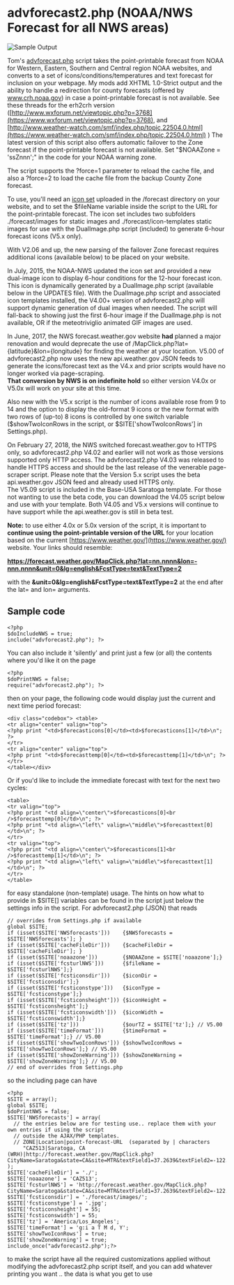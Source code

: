 # advforecast2.php (NOAA/NWS Forecast for all NWS areas)

<img src="./forecast-sample.png" alt="Sample Output">

Tom's [advforecast.php](http://www.carterlake.org/advforecast.php.txt) script takes the point-printable forecast from NOAA for Western, Eastern, Southern and Central region NOAA websites, and converts to a set of icons/conditions/temperatures and text forecast for inclusion on your webpage. My mods add XHTML 1.0-Strict output and the ability to handle a redirection for county forecasts (offered by www.crh.noaa.gov) in case a point-printable forecast is not available. See these threads for the erh2crh version ([http://www.wxforum.net/viewtopic.php?p=3768](https://www.wxforum.net/viewtopic.php?p=3768), and [http://www.weather-watch.com/smf/index.php/topic,22504.0.html](https://www.weather-watch.com/smf/index.php/topic,22504.0.html) ) The latest version of this script also offers automatic failover to the Zone forecast if the point-printable forecast is not available. Set "$NOAAZone = 'ssZnnn';" in the code for your NOAA warning zone.

The script supports the ?force=1 parameter to reload the cache file, and also a ?force=2 to load the cache file from the backup County Zone forecast.

To use, you'll need an [icon set](https://saratoga-weather.org/saratoga-icons2.zip) uploaded in the /forecast directory on your website, and to set the $fileName variable inside the script to the URL for the point-printable forecast.  The icon set includes two subfolders ./forecast/images for static images and ./forecast/icon-templates static images for use with the DualImage.php script (included) to generate 6-hour forecast icons (V5.x only).

With V2.06 and up, the new parsing of the failover Zone forecast requires additional icons (available below) to be placed on your website.

In July, 2015, the NOAA-NWS updated the icon set and provided a new dual-image icon to display 6-hour conditions for the 12-hour forecast icon. This icon is dynamically generated by a DualImage.php script (available below in the UPDATES file). With the DualImage.php script and associated icon templates installed, the V4.00+ version of advforecast2.php will support dynamic generation of dual images when needed. The script will fall-back to showing just the first 6-hour image if the DualImage.php is not available, OR if the meteotriviglio animated GIF images are used.

In June, 2017, the NWS forecast.weather.gov website **had** planned a major renovation and would deprecate the use of /MapClick.php?lat={latitude}&lon={longitude} for finding the weather at your location. V5.00 of advforecast2.php now uses the new api.weather.gov JSON feeds to generate the icons/forecast text as the V4.x and prior scripts would have no longer worked via page-scraping.  
**That conversion by NWS is on indefinite hold** so either version V4.0x or V5.0x will work on your site at this time.  

Also new with the V5.x script is the number of icons available rose from 9 to 14 and the option to display the old-format 9 icons or the new format with two rows of (up-to) 8 icons is controlled by one switch variable ($showTwoIconRows in the script, or $SITE['showTwoIconRows'] in Settings.php).


On February 27, 2018, the NWS switched forecast.weather.gov to HTTPS only, so advforecast2.php V4.02 and earlier will not work as those versions supported only HTTP access. The advforecast2.php V4.03 was released to handle HTTPS access and should be the last release of the venerable page-scraper script. Please note that the Version 5.x script uses the beta api.weather.gov JSON feed and already used HTTPS only.  
The V5.09 script is included in the Base-USA Saratoga template. For those not wanting to use the beta code, you can download the V4.05 script below and use with your template. Both V4.05 and V5.x versions will continue to have support while the api.weather.gov is still in beta test.

**Note:** to use either 4.0x or 5.0x version of the script, it is important to **continue using the point-printable version of the URL** for your location based on the current [https://www.weather.gov/](https://www.weather.gov/) website. Your links should resemble:

**https://forecast.weather.gov/MapClick.php?lat=nn.nnnn&lon=-nnn.nnnn&unit=0&lg=english&FcstType=text&TextType=2**

with the **&unit=0&lg=english&FcstType=text&TextType=2** at the end after the lat= and lon= arguments.


## Sample code

```
<?php  
$doIncludeNWS = true;  
include("advforecast2.php"); ?>
```

You can also include it 'silently' and print just a few (or all) the contents where you'd like it on the page

```
<?php  
$doPrintNWS = false;  
require("advforecast2.php"); ?>  
```

then on your page, the following code would display just the current and next time period forecast:

```
<div class="codebox"> <table>  
<tr align="center" valign="top">  
<?php print "<td>$forecasticons[0]</td><td>$forecasticons[1]</td>\n"; ?>  
</tr>  
<tr align="center" valign="top">  
<?php print "<td>$forecasttemp[0]</td><td>$forecasttemp[1]</td>\n"; ?>  
</tr>  
</table></div>
```


Or if you'd like to include the immediate forecast with text for the next two cycles:

```
<table>  
<tr valign="top">  
<?php print "<td align=\"center\">$forecasticons[0]<br />$forecasttemp[0]</td>\n"; ?>  
<?php print "<td align=\"left\" valign=\"middle\">$forecasttext[0]</td>\n"; ?>  
</tr>  
<tr valign="top">  
<?php print "<td align=\"center\">$forecasticons[1]<br />$forecasttemp[1]</td>\n"; ?>  
<?php print "<td align=\"left\" valign=\"middle\">$forecasttext[1]</td>\n"; ?>  
</tr>  
</table>
```
for easy standalone (non-template) usage.  The hints on how what to provide in $SITE[] variables can be found in the script just below the settings info in the script.  For advforecast2.php (JSON) that reads

```
// overrides from Settings.php if available
global $SITE;
if (isset($SITE['NWSforecasts']))    {$NWSforecasts = $SITE['NWSforecasts']; }
if (isset($SITE['cacheFileDir']))    {$cacheFileDir = $SITE['cacheFileDir']; }
if (isset($SITE['noaazone']))        {$NOAAZone = $SITE['noaazone'];}
if (isset($SITE['fcsturlNWS']))      {$fileName = $SITE['fcsturlNWS'];}
if (isset($SITE['fcsticonsdir']))    {$iconDir = $SITE['fcsticonsdir'];}
if (isset($SITE['fcsticonstype']))   {$iconType = $SITE['fcsticonstype'];}
if (isset($SITE['fcsticonsheight'])) {$iconHeight = $SITE['fcsticonsheight'];}
if (isset($SITE['fcsticonswidth']))  {$iconWidth = $SITE['fcsticonswidth'];}
if (isset($SITE['tz']))              {$ourTZ = $SITE['tz'];} // V5.00
if (isset($SITE['timeFormat']))      {$timeFormat = $SITE['timeFormat'];} // V5.00
if (isset($SITE['showTwoIconRows'])) {$showTwoIconRows = $SITE['showTwoIconRows'];} // V5.00
if (isset($SITE['showZoneWarning'])) {$showZoneWarning = $SITE['showZoneWarning'];} // V5.00
// end of overrides from Settings.php
```
  so the including page can have

```
<?php
$SITE = array();
global $SITE;
$doPrintNWS = false;
$SITE['NWSforecasts'] = array(  
  // the entries below are for testing use.. replace them with your own entries if using the script  
  // outside the AJAX/PHP templates.  
  // ZONE|Location|point-forecast-URL  (separated by | characters  
     "CAZ513|Saratoga, CA (WRH)|http://forecast.weather.gov/MapClick.php?CityName=Saratoga&state=CA&site=MTR&textField1=37.2639&textField2=-122.022&e=1&TextType=2",
);
$SITE['cacheFileDir'] = './';
$SITE['noaazone'] = 'CAZ513';
$SITE['fcsturlNWS'] = 'http://forecast.weather.gov/MapClick.php?CityName=Saratoga&state=CA&site=MTR&textField1=37.2639&textField2=-122.022&e=1&TextType=2';
$SITE['fcsticonsdir'] = './forecast/images/';
$SITE['fcsticonstype'] = '.jpg';
$SITE['fcsticonsheight'] = 55;
$SITE['fcsticonswidth'] = 55;
$SITE['tz'] = 'America/Los_Angeles';
$SITE['timeFormat'] = 'g:i a T M d, Y';
$SITE['showTwoIconRows'] = true;
$SITE['showZoneWarning'] = true;
include_once("advforecast2.php");?>
```

to make the script have all the required customizations applied without modifying the advforecast2.php script itself, and you can add whatever printing you want .. the data is what you get to use
